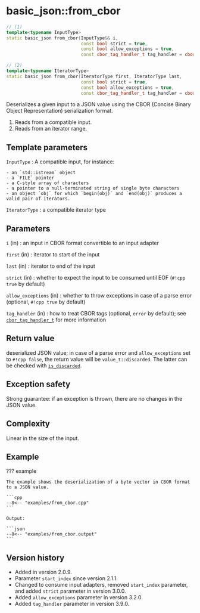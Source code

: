 # basic_json::from_cbor

```cpp
// (1)
template<typename InputType>
static basic_json from_cbor(InputType&& i,
                            const bool strict = true,
                            const bool allow_exceptions = true,
                            const cbor_tag_handler_t tag_handler = cbor_tag_handler_t::error);

// (2)
template<typename IteratorType>
static basic_json from_cbor(IteratorType first, IteratorType last,
                            const bool strict = true,
                            const bool allow_exceptions = true,
                            const cbor_tag_handler_t tag_handler = cbor_tag_handler_t::error);
```

Deserializes a given input to a JSON value using the CBOR (Concise Binary Object Representation) serialization format.

1. Reads from a compatible input.
2. Reads from an iterator range.

## Template parameters

`InputType`
:   A compatible input, for instance:
    
    - an `std::istream` object
    - a `FILE` pointer
    - a C-style array of characters
    - a pointer to a null-terminated string of single byte characters
    - an object `obj` for which `begin(obj)` and `end(obj)` produces a valid pair of iterators.

`IteratorType`
:   a compatible iterator type

## Parameters

`i` (in)
:   an input in CBOR format convertible to an input adapter

`first` (in)
:   iterator to start of the input

`last` (in)
:   iterator to end of the input

`strict` (in)
:   whether to expect the input to be consumed until EOF (`#!cpp true` by default)

`allow_exceptions` (in)
:   whether to throw exceptions in case of a parse error (optional, `#!cpp true` by default)

`tag_handler` (in)
:   how to treat CBOR tags (optional, `error` by default); see [`cbor_tag_handler_t`](cbor_tag_handler_t.md) for more
    information

## Return value

deserialized JSON value; in case of a parse error and `allow_exceptions` set to `#!cpp false`, the return value will be
`value_t::discarded`.  The latter can be checked with [`is_discarded`](is_discarded.md).

## Exception safety

Strong guarantee: if an exception is thrown, there are no changes in the JSON value.

## Complexity

Linear in the size of the input.

## Example

??? example

    The example shows the deserialization of a byte vector in CBOR format to a JSON value.
     
    ```cpp
    --8<-- "examples/from_cbor.cpp"
    ```
    
    Output:
    
    ```json
    --8<-- "examples/from_cbor.output"
    ```

## Version history

- Added in version 2.0.9.
- Parameter `start_index` since version 2.1.1.
- Changed to consume input adapters, removed `start_index` parameter, and added `strict` parameter in version 3.0.0.
- Added `allow_exceptions` parameter in version 3.2.0.
- Added `tag_handler` parameter in version 3.9.0.
